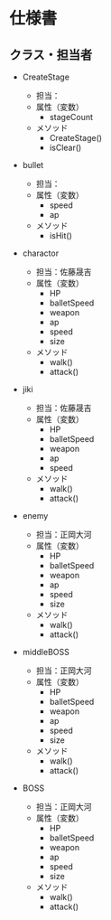 # 仕様書
## クラス・担当者
- CreateStage
    - 担当：
    - 属性（変数）
        - stageCount
    - メソッド
        - CreateStage()
        - isClear()
- bullet
    - 担当：
    - 属性（変数）
        - speed
        - ap
    - メソッド
        - isHit()


- charactor
    - 担当：佐藤晟吉
    - 属性（変数）
        - HP
        - balletSpeed
        - weapon
        - ap
        - speed
        - size
    - メソッド
        - walk()
        - attack()
- jiki
    - 担当：佐藤晟吉
    - 属性（変数）
        - HP
        - balletSpeed
        - weapon
        - ap
        - speed
    - メソッド
        - walk()
        - attack()


- enemy
    - 担当：正岡大河
    - 属性（変数）
        - HP
        - balletSpeed
        - weapon
        - ap
        - speed
        - size
    - メソッド
        - walk()
        - attack()
- middleBOSS
    - 担当：正岡大河
    - 属性（変数）
        - HP
        - balletSpeed
        - weapon
        - ap
        - speed
        - size
    - メソッド
        - walk()
        - attack()
- BOSS
    - 担当：正岡大河
    - 属性（変数）
        - HP
        - balletSpeed
        - weapon
        - ap
        - speed
        - size
    - メソッド
        - walk()
        - attack()
